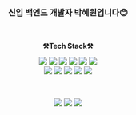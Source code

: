 <h3><p align="center">
 신입 백엔드 개발자 박혜원입니다😊
</p></h3>

<br>

<p align="center">
    <Strong>⚒️Tech Stack⚒️</Strong><br>
</p>

<p align="center" display="inline-block">
  <img src="https://img.shields.io/badge/JAVA-007396?style=for-the-badge&logo=java&logoColor=white"> 
    <img src="https://img.shields.io/badge/Spring-6DB33F?style=for-the-badge&logo=Spring&logoColor=white">
    <img src="https://img.shields.io/badge/SpringBoot-6DB33F?style=for-the-badge&logo=SpringBoot&logoColor=white">
    <img src="https://img.shields.io/badge/mysql-4479A1?style=for-the-badge&logo=mysql&logoColor=white">
    <img src="https://img.shields.io/badge/oracle-F80000?style=for-the-badge&logo=Oracle&logoColor=white">
    <img src="https://img.shields.io/badge/MyBatis-DD282E?style=for-the-badge&logo&logoColor=white"><br>
    <img src="https://img.shields.io/badge/JSP-4B4B77?style=for-the-badge&logo&logoColor=white">
    <img src="https://img.shields.io/badge/Servlet-FF7800?style=for-the-badge&logo=Stripe&logoColor=white">
    <img src="https://img.shields.io/badge/RestAPI-36B6E5?style=for-the-badge&logo&logoColor=white">
    <img src="https://img.shields.io/badge/Maven-C71A36?style=for-the-badge&logo=Apache Maven&logoColor=white">
    <img src="https://img.shields.io/badge/tomcat-F8DC75?style=for-the-badge&logo=Apache Tomcat&logoColor=black">
</p><br>

<p align="center" display="inline-block">
  <img src="https://img.shields.io/badge/javascript-F7DF1E?style=for-the-badge&logo=javascript&logoColor=black">
  <img src="https://img.shields.io/badge/css-1572B6?style=for-the-badge&logo=css3&logoColor=white">
  <img src="https://img.shields.io/badge/html5-E34F26?style=for-the-badge&logo=html5&logoColor=white">
</p>

<br>
